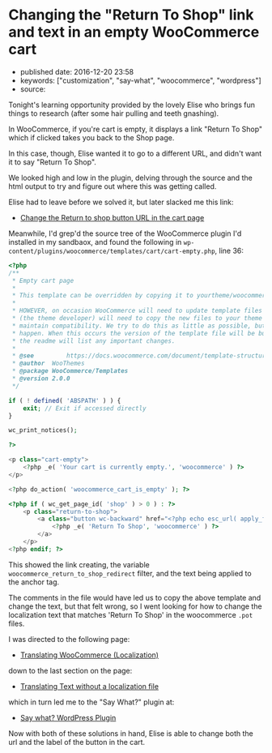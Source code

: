 # Changing the "Return To Shop" link and text in an empty WooCommerce cart

- published date: 2016-12-20 23:58
- keywords: ["customization", "say-what", "woocommerce", "wordpress"]
- source: 



Tonight's learning opportunity provided by the lovely Elise who brings
fun things to research (after some hair pulling and teeth gnashing).

In WooCommerce, if you're cart is empty, it displays a link "Return To
Shop" which if clicked takes you back to the Shop page.

In this case, though, Elise wanted it to go to a different URL, and
didn't want it to say "Return To Shop".

We looked high and low in the plugin, delving through the source and
the html output to try and figure out where this was getting called.

Elise had to leave before we solved it, but later slacked me this
link:

* [Change the Return to shop button URL in the cart page](https://nicola.blog/2015/07/20/change-the-return-to-shop-button-url-in-the-cart-page/)

Meanwhile, I'd grep'd the source tree of the WooCommerce plugin I'd
installed in my sandbaox, and found the following in
`wp-content/plugins/woocommerce/templates/cart/cart-empty.php`, line
36:


```php linenos
<?php
/**
 * Empty cart page
 *
 * This template can be overridden by copying it to yourtheme/woocommerce/cart/cart-empty.php.
 *
 * HOWEVER, on occasion WooCommerce will need to update template files and you
 * (the theme developer) will need to copy the new files to your theme to
 * maintain compatibility. We try to do this as little as possible, but it does
 * happen. When this occurs the version of the template file will be bumped and
 * the readme will list any important changes.
 *
 * @see 	    https://docs.woocommerce.com/document/template-structure/
 * @author  WooThemes
 * @package WooCommerce/Templates
 * @version 2.0.0
 */

if ( ! defined( 'ABSPATH' ) ) {
	exit; // Exit if accessed directly
}

wc_print_notices();

?>

<p class="cart-empty">
	<?php _e( 'Your cart is currently empty.', 'woocommerce' ) ?>
</p>

<?php do_action( 'woocommerce_cart_is_empty' ); ?>

<?php if ( wc_get_page_id( 'shop' ) > 0 ) : ?>
	<p class="return-to-shop">
		<a class="button wc-backward" href="<?php echo esc_url( apply_filters( 'woocommerce_return_to_shop_redirect', wc_get_page_permalink( 'shop' ) ) ); ?>">
			<?php _e( 'Return To Shop', 'woocommerce' ) ?>
		</a>
	</p>
<?php endif; ?>
```

This showed the link creating, the variable
`woocommerce_return_to_shop_redirect` filter, and the text being
applied to the anchor tag.

The comments in the file would have led us to copy the above template
and change the text, but that felt wrong, so I went looking for how to
change the localization text that matches 'Return To Shop' in the
woocommerce `.pot` files.

I was directed to the following page:

* [Translating WooCommerce (Localization)](https://docs.woocommerce.com/document/woocommerce-localization/)

down to the last section on the page:

* [Translating Text without a localization file](https://docs.woocommerce.com/document/woocommerce-localization/#section-6)

which in turn led me to the "Say What?" plugin at:

* [Say what? WordPress Plugin](https://wordpress.org/plugins/say-what/)

Now with both of these solutions in hand, Elise is able to change both
the url and the label of the button in the cart.

